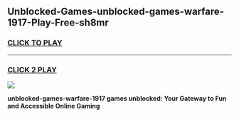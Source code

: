 
## Unblocked-Games-unblocked-games-warfare-1917-Play-Free-sh8mr
<h3>
<a href="https://premium76.site?title=unblocked-games-warfare-1917&ref=18A1">CLICK TO PLAY</a></h3>
<hr>

<h3>
<a href="https://premium76.site?title=unblocked-games-warfare-1917&ref=18A1">CLICK 2 PLAY</a>
  
</h3>

<a href="https://premium76.site?title=unblocked-games-warfare-1917&ref=18A1"><img src="https://clearcache.store/games.png"></a>


**unblocked-games-warfare-1917 games unblocked: Your Gateway to Fun and Accessible Online Gaming**
